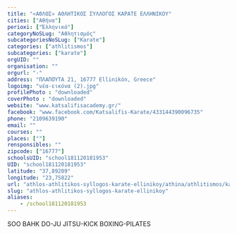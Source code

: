 ```yaml
---
title: "«ΑΘΛΟΣ» ΑΘΛΗΤΙΚΟΣ ΣΥΛΛΟΓΟΣ ΚΑΡΑΤΕ ΕΛΛΗΝΙΚΟΥ"
cities: ["Αθήνα"]
perioxi: ["Έλληνικό"]
categoryNoSLug: "Αθλητισμός"
subcategoriesNoSLug: ["Karate"]
categories: ["athlitismos"]
subcategories: ["karate"]
orgUID: ""
organisation: ""
orgurl: "-"
address: "ΠΛΑΠΟΎΤΑ 21, 16777 Ellinikón, Greece"
logoimg: "νέα-εικόνα (2).jpg"
profilePhoto : "downloaded"
coverPhoto : "downloaded"
website: "www.katsalifisacademy.gr/"
facebook: "www.facebook.com/Katsalifis-Karate/433144390096735"
phone: "2109639190"
email: ""
courses: ""
places: [""]
rensponsibles: ""
zipcode: ["16777"]
schoolsUID: "school181120181953"
UID: "school181120181953"
latitude: "37,89209"
longitude: "23,75822"
url: "athlos-athlitikos-syllogos-karate-ellinikoy/athina/athlitismos/karate"
slug: "athlos-athlitikos-syllogos-karate-ellinikoy"
aliases:
    - /school181120181953
---
```



SOO BAHK DO-JU JITSU-KICK BOXING-PILATES

